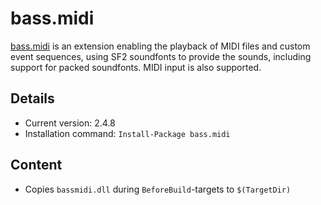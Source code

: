 bass.midi
===

[bass.midi] is an extension enabling the playback of MIDI files and custom event sequences, using SF2 soundfonts to provide the sounds, including support for packed soundfonts. MIDI input is also supported.

Details
---
  - Current version: 2.4.8
  - Installation command: ``Install-Package bass.midi``

Content
---
  - Copies ``bassmidi.dll`` during ``BeforeBuild``-targets to ``$(TargetDir)``

[bass.midi]:       http://www.un4seen.com/bass.html